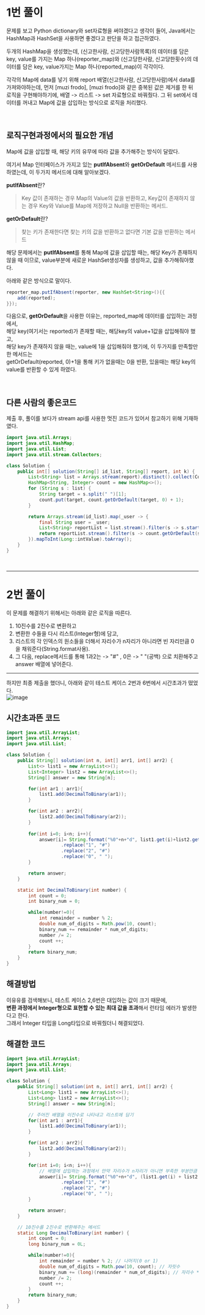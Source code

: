 # 1번 풀이
문제를 보고 Python dictionary와 set자료형을 써야겠다고 생각이 들어, Java에서는 HashMap과 HashSet을 사용하면 좋겠다고 판단을 하고 접근하였다.   

두개의 HashMap을 생성했는데,
(신고한사람, 신고당한사람목록)의 데이터를 담은 key, value를 가지는 Map 하나(reporter_map)와
(신고당한사람, 신고당한횟수)의 데이터를 담은 key, value가지는 Map 하나(reported_map)이 각각이다.   

각각의 Map에 data를 넣기 위해 report 배열(신고한사람, 신고당한사람)에서 data를 가져와야하는데,
먼저 [muzi frodo], [muzi frodo]와 같은 중복된 값은 제거를 한 뒤 로직을 구현해야하기에, 배열 -> 리스트 -> set 자료형으로 바꿔줬다.
그 뒤 set에서 데이터를 꺼내고 Map에 값을 삽입하는 방식으로 로직을 처리했다.

</br>

## 로직구현과정에서의 필요한 개념
Map에 값을 삽입할 때, 해당 키의 유무에 따라 값을 추가해주는 방식이 달랐다.

여기서 Map 인터페이스가 가지고 있는 **putIfAbsent**와 **getOrDefault** 메서드를 사용하였는데, 이 두가지 메서드에 대해 알아보겠다.

**putIfAbsent**란?   
> Key 값이 존재하는 경우 Map의 Value의 값을 반환하고, Key값이 존재하지 않는 경우 Key와 Value를 Map에 저장하고 Null을 반환하는 메서드.

**getOrDefault**란?
> 찾는 키가 존재한다면 찾는 키의 값을 반환하고 없다면 기본 값을 반환하는 메서드

해당 문제에서는 **putIfAbsent**를 통해 Map에 값을 삽입할 때는, 해당 Key가 존재하지 않을 때 이므로, value부분에 새로운 HashSet생성자를 생성하고, 값을 추가해줘야했다.

아래와 같은 방식으로 말이다.
```Java
reporter_map.putIfAbsent(reporter, new HashSet<String>(){{
    add(reported);
}});
```
 
다음으로, **getOrDefault**을 사용한 이유는, reported_map에 데이터를 삽입하는 과정에서,      
해당 key(여기서는 reported)가 존재할 때는, 해당key의 value+1값을 삽입해줘야 했고,   
해당 key가 존재하지 않을 때는, value에 1을 삽입해줘야 했기에, 이 두가지를 만족할만한 메서드는   
getOrDefault(reported, 0)+1을 통해 키가 없을때는 0을 반환, 있을때는 해당 key의 value를 반환할 수 있게 하였다.   

</br>

## 다른 사람의 좋은코드
제출 후, 풀이를 보다가 stream api를 사용한 멋진 코드가 있어서 참고하기 위해 기재하였다.

``` java
import java.util.Arrays;
import java.util.HashMap;
import java.util.List;
import java.util.stream.Collectors;

class Solution {
    public int[] solution(String[] id_list, String[] report, int k) {
        List<String> list = Arrays.stream(report).distinct().collect(Collectors.toList());
        HashMap<String, Integer> count = new HashMap<>();
        for (String s : list) {
            String target = s.split(" ")[1];
            count.put(target, count.getOrDefault(target, 0) + 1);
        }

        return Arrays.stream(id_list).map(_user -> {
            final String user = _user;
            List<String> reportList = list.stream().filter(s -> s.startsWith(user + " ")).collect(Collectors.toList());
            return reportList.stream().filter(s -> count.getOrDefault(s.split(" ")[1], 0) >= k).count();
        }).mapToInt(Long::intValue).toArray();
    }
}
```
</br>

***
# 2번 풀이
이 문제를 해결하기 위해서는 아래와 같은 로직을 따른다. 
1. 10진수를 2진수로 변환하고
2. 변환한 수들을 다시 리스트(Integer형)에 담고,
3. 리스트의 각 인덱스의 원소들을 더해서 자리수가 n자리가 아니라면 빈 자리만큼 0을 채워준다(String.format사용).
4. 그 다음, replace메서드를 통해 1과2는 -> "#" , 0은 -> " "(공백) 으로 치환해주고 answer 배열에 넣어준다. 

***
하지만 최종 제출을 했더니, 아래와 같이 테스트 케이스 2번과 6번에서 시간초과가 떴었다.   
![image](https://user-images.githubusercontent.com/75151693/207253851-d5085827-9679-4aa2-9524-ee74984093c1.png)   

## 시간초과뜬 코드 
```Java
import java.util.ArrayList;
import java.util.Arrays;
import java.util.List;

class Solution {
    public String[] solution(int n, int[] arr1, int[] arr2) {
        List<> list1 = new ArrayList<>();
        List<Integer> list2 = new ArrayList<>();
        String[] answer = new String[n];

        for(int ar1 : arr1){
            list1.add(DecimalToBinary(ar1));
        }

        for(int ar2 : arr2){
            list2.add(DecimalToBinary(ar2));
        }
        
        for(int i=0; i<n; i++){
            answer[i]= String.format("%0"+n+"d", list1.get(i)+list2.get(i))
                    .replace("1", "#")
                    .replace("2", "#")
                    .replace("0", " ");
        }

        return answer;
    }

    static int DecimalToBinary(int number) {
        int count = 0;
        int binary_num = 0;

        while(number!=0){
            int remainder = number % 2; 
            double num_of_digits = Math.pow(10, count); 
            binary_num += remainder * num_of_digits; 
            number /= 2;
            count ++;
        }
        return binary_num;
    }
}
```

## 해결방법
이유유를 검색해보니, 테스트 케이스 2,6번은 대입하는 값이 크기 때문에,   
**변환 과정에서 Integer형으로 표현할 수 있는 최대 값을 초과**해서 런타임 에러가 발생한다고 한다.   
그래서 Integer 타입을 Long타입으로 바꿔줬더니 해결되었다.

## 해결한 코드
```Java
import java.util.ArrayList;
import java.util.Arrays;
import java.util.List;

class Solution {
    public String[] solution(int n, int[] arr1, int[] arr2) {
        List<Long> list1 = new ArrayList<>();
        List<Long> list2 = new ArrayList<>();
        String[] answer = new String[n];

        // 주어진 배열을 이진수로 나타내고 리스트에 담기
        for(int ar1 : arr1){
            list1.add(DecimalToBinary(ar1));
        }

        for(int ar2 : arr2){
            list2.add(DecimalToBinary(ar2));
        }

        for(int i=0; i<n; i++){
            // 배열에 삽입하는 과정에서 만약 자리수가 n자리가 아니면 부족한 부분만큼 0을 채워넣어줌
            answer[i]= String.format("%0"+n+"d", (list1.get(i) + list2.get(i)))
                    .replace("1", "#")
                    .replace("2", "#")
                    .replace("0", " ");
        }

        return answer;
    }

    // 10진수를 2진수로 변환해주는 메서드
    static Long DecimalToBinary(int number) {
        int count = 0;
        long binary_num = 0L;

        while(number!=0){
            int remainder = number % 2; // 나머지(0 or 1)
            double num_of_digits = Math.pow(10, count); // 자릿수
            binary_num += (long)(remainder * num_of_digits); // 자리수 * 나머지
            number /= 2;
            count ++;
        }
        return binary_num;
    }
}
```
